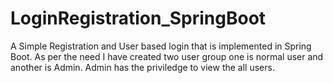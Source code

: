 # LoginRegistration_SpringBoot
A Simple Registration and User based login that is implemented in Spring Boot.
As per the need I have created two user group one is normal user and another is Admin. Admin has the priviledge to view the all users.

